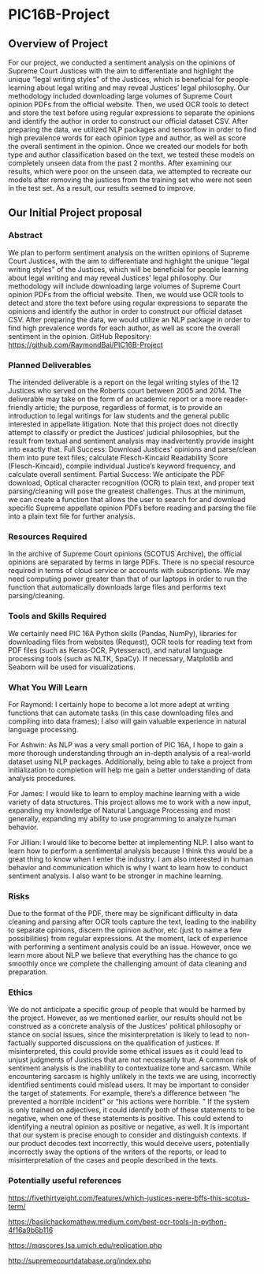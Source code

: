 # PIC16B-Project

## Overview of Project
For our project, we conducted a sentiment analysis on the opinions of Supreme Court Justices with the aim to differentiate and highlight the unique “legal writing styles” of the Justices, which is beneficial for people learning about legal writing and may reveal Justices’ legal philosophy. Our methodology included downloading large volumes of Supreme Court opinion PDFs from the official website. Then, we used OCR tools to detect and store the text before using regular expressions to separate the opinions and identify the author in order to construct our official dataset CSV. After preparing the data, we utilized NLP packages and tensorflow in order to find high prevalence words for each opinion type and author, as well as score the overall sentiment in the opinion. Once we created our models for both type and author classification based on the text, we tested these models on completely unseen data from the past 2 months. After examining our results, which were poor on the unseen data, we attempted to recreate our models after removing the justices from the training set who were not seen in the test set. As a result, our results seemed to improve.

## Our Initial Project proposal

### Abstract
We plan to perform sentiment analysis on the written opinions of Supreme Court Justices, with the aim to differentiate and highlight the unique "legal writing styles" of the Justices, which will be beneficial for people learning about legal writing and may reveal Justices' legal philosophy. Our methodology will include downloading large volumes of Supreme Court opinion PDFs from the official website. Then, we would use OCR tools to detect and store the text before using regular expressions to separate the opinions and identify the author in order to construct our official dataset CSV. After preparing the data, we would utilize an NLP package in order to find high prevalence words for each author, as well as score the overall sentiment in the opinion.
GitHub Repository: https://github.com/RaymondBai/PIC16B-Project 
### Planned Deliverables
The intended deliverable is a report on the legal writing styles of the 12 Justices who served on the Roberts court between 2005 and 2014.  The deliverable may take on the form of an academic report or a more reader-friendly article; the purpose, regardless of format, is to provide an introduction to legal writings for law students and the general public interested in appellate litigation. Note that this project does not directly attempt to classify or predict the Justices’ judicial philosophies, but the result from textual and sentiment analysis may inadvertently provide insight into exactly that.
Full Success: Download Justices’ opinions and parse/clean them into pure text files; calculate Flesch-Kincaid Readability Score (Flesch-Kincaid), compile individual Justice’s keyword frequency, and calculate overall sentiment.
Partial Success: We anticipate the PDF download, Optical character recognition (OCR) to plain text, and proper text parsing/cleaning will pose the greatest challenges. Thus at the minimum, we can create a function that allows the user to search for and download specific Supreme appellate opinion PDFs before reading and parsing the file into a plain text file for further analysis.
### Resources Required
In the archive of Supreme Court opinions (SCOTUS Archive), the official opinions are separated by terms in large PDFs. There is no special resource required in terms of cloud service or accounts with subscriptions. We may need computing power greater than that of our laptops in order to run the function that automatically downloads large files and performs text parsing/cleaning.
### Tools and Skills Required
We certainly need PIC 16A Python skills (Pandas, NumPy),  libraries for downloading files from websites (Request), OCR tools for reading text from PDF files (such as Keras-OCR, Pytesseract), and natural language processing tools (such as NLTK, SpaCy). If necessary, Matplotlib and Seaborn will be used for visualizations. 
### What You Will Learn
For Raymond: I certainly hope to become a lot more adept at writing functions that can automate tasks (in this case downloading files and compiling into data frames); I also will gain valuable experience in natural language processing.

For Ashwin: As NLP was a very small portion of PIC 16A, I hope to gain a more thorough understanding through an in-depth analysis of a real-world dataset using NLP packages. Additionally, being able to take a project from initialization to completion will help me gain a better understanding of data analysis procedures.

For James: I would like to learn to employ machine learning with a wide variety of data structures. This project allows me to work with a new input, expanding my knowledge of Natural Language Processing and most generally, expanding my ability to use programming to analyze human behavior. 

For Jillian: I would like to become better at implementing NLP. I also want to learn how to perform a sentimental analysis because I think this would be a great thing to know when I enter the industry. I am also interested in human behavior and communication which is why I want to learn how to conduct sentiment analysis. I also want to be stronger in machine learning.
### Risks
Due to the format of the PDF, there may be significant difficulty in data cleaning and parsing after OCR tools capture the text, leading to the inability to separate opinions, discern the opinion author, etc (just to name a few possibilities) from regular expressions.
At the moment, lack of experience with performing a sentiment analysis could be an issue. However, once we learn more about NLP we believe that everything has the chance to go smoothly once we complete the challenging amount of data cleaning and preparation.
### Ethics
We do not anticipate a specific group of people that would be harmed by the project. However, as we mentioned earlier, our results should not be construed as a concrete analysis of the Justices' political philosophy or stance on social issues, since the misinterpretation is likely to lead to non-factually supported discussions on the qualification of justices. If misinterpreted, this could provide some ethical issues as it could lead to unjust judgments of Justices that are not necessarily true.
A common risk of sentiment analysis is the inability to contextualize tone and sarcasm. While encountering sarcasm is highly unlikely in the texts we are using, incorrectly identified sentiments could mislead users. It may be important to consider the target of statements. For example, there’s a difference between “he prevented a horrible incident” or “his actions were horrible. ” If the system is only trained on adjectives, it could identify both of these statements to be negative, when one of these statements is positive. This could extend to identifying a neutral opinion as positive or negative, as well. It is important that our system is precise enough to consider and distinguish contexts. If our product decodes text incorrectly, this would deceive users, potentially incorrectly sway the options of the writers of the reports, or lead to misinterpretation of the cases and people described in the texts. 

### Potentially useful references
https://fivethirtyeight.com/features/which-justices-were-bffs-this-scotus-term/

https://basilchackomathew.medium.com/best-ocr-tools-in-python-4f16a9b6b116

https://mqscores.lsa.umich.edu/replication.php

http://supremecourtdatabase.org/index.php

